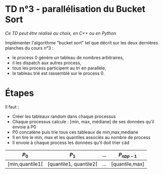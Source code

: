 # TD n°3 - parallélisation du Bucket Sort

*Ce TD peut être réalisé au choix, en C++ ou en Python*

Implémenter l'algorithme "bucket sort" tel que décrit sur les deux dernières planches du cours n°3 :

- le process 0 génère un tableau de nombres arbitraires,
- il les dispatch aux autres process,
- tous les process participent au tri en parallèle,
- le tableau trié est rassemblé sur le process 0.

# Étapes

Il faut : 
- Créer les tableaux random dans chaque processus
- Chaque processus calcule : [min, max, médiane] de ses données qu'il envoie à P0
- P0 concatène puis trie tous ces tableaux de min,max,mediane
- Il en tire le min, max et les quantiles associés au nombre de process
- Il envoie à chaque process les données qu'il doit trier càd

| $P_0$ | $P_1$ | ... | $P_{nbp-1}$ |
| --- | --- | --- | --- |
|\[min,quantile1\[ | \[quantile1, quantile2\[ | ... | \[quantile,max\] |